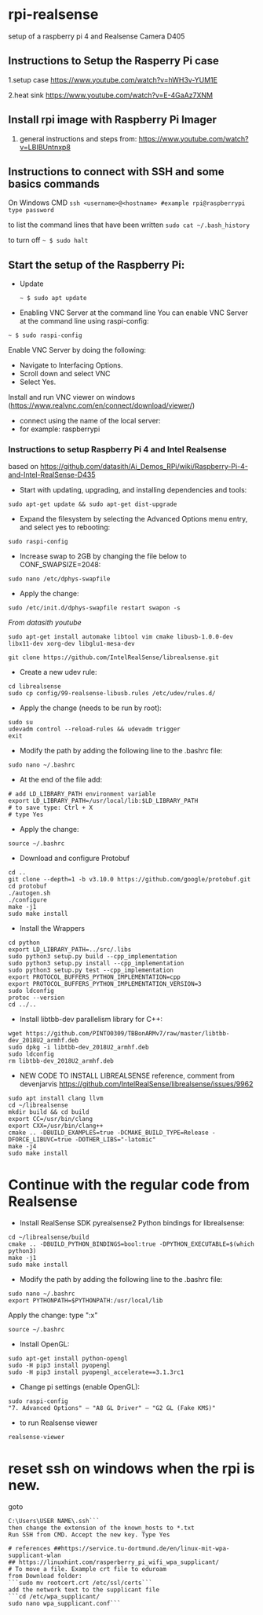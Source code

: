 # rpi-realsense
setup of a raspberry pi 4 and Realsense Camera D405

## Instructions to Setup the Rasperry Pi case
1.setup case
https://www.youtube.com/watch?v=hWH3v-YUM1E

2.heat sink
https://www.youtube.com/watch?v=E-4GaAz7XNM

## Install rpi image with Raspberry Pi Imager
1. general instructions and steps from:
https://www.youtube.com/watch?v=LBIBUntnxp8

## Instructions to connect with SSH and some basics commands
On Windows CMD
    ```
    ssh <username>@<hostname> #example rpi@raspberrypi
    type password
    ```
    
to list the command lines that have been written ```sudo cat ~/.bash_history ```

to turn off
    ```
    ~ $ sudo halt
    ```
## Start the setup of the Raspberry Pi:
- Update
    ```
    ~ $ sudo apt update
    ```

- Enabling VNC Server at the command line
You can enable VNC Server at the command line using raspi-config:
```
~ $ sudo raspi-config
```
Enable VNC Server by doing the following:
- Navigate to Interfacing Options.
- Scroll down and select VNC 
- Select Yes.

Install and run VNC viewer on windows (https://www.realvnc.com/en/connect/download/viewer/)
- connect using the name of the local server:
- for example: raspberrypi

### Instructions to setup Raspberry Pi 4 and Intel Realsense
based on https://github.com/datasith/Ai_Demos_RPi/wiki/Raspberry-Pi-4-and-Intel-RealSense-D435

- Start with updating, upgrading, and installing dependencies and tools:
```
sudo apt-get update && sudo apt-get dist-upgrade
```
- Expand the filesystem by selecting the Advanced Options menu entry, and select yes to rebooting:
```
sudo raspi-config
```
- Increase swap to 2GB by changing the file below to CONF_SWAPSIZE=2048:
```
sudo nano /etc/dphys-swapfile
```
- Apply the change:
```
sudo /etc/init.d/dphys-swapfile restart swapon -s
```

*From datasith youtube*
```
sudo apt-get install automake libtool vim cmake libusb-1.0.0-dev libx11-dev xorg-dev libglu1-mesa-dev
```

```
git clone https://github.com/IntelRealSense/librealsense.git
```
- Create a new udev rule:
```
cd librealsense
sudo cp config/99-realsense-libusb.rules /etc/udev/rules.d/ 
```
- Apply the change (needs to be run by root):
```
sudo su
udevadm control --reload-rules && udevadm trigger
exit
```
- Modify the path by adding the following line to the .bashrc file:
```
sudo nano ~/.bashrc
```
- At the end of the file add:
```
# add LD_LIBRARY_PATH environment variable
export LD_LIBRARY_PATH=/usr/local/lib:$LD_LIBRARY_PATH
# to save type: Ctrl + X
# type Yes
```

- Apply the change:
```
source ~/.bashrc
```
- Download and configure Protobuf
```
cd ..
git clone --depth=1 -b v3.10.0 https://github.com/google/protobuf.git
cd protobuf
./autogen.sh
./configure
make -j1
sudo make install
```
- Install the Wrappers
```
cd python
export LD_LIBRARY_PATH=../src/.libs
sudo python3 setup.py build --cpp_implementation 
sudo python3 setup.py install --cpp_implementation
sudo python3 setup.py test --cpp_implementation
export PROTOCOL_BUFFERS_PYTHON_IMPLEMENTATION=cpp
export PROTOCOL_BUFFERS_PYTHON_IMPLEMENTATION_VERSION=3
sudo ldconfig
protoc --version
cd ../..
```
- Install libtbb-dev parallelism library for C++:
```
wget https://github.com/PINTO0309/TBBonARMv7/raw/master/libtbb-dev_2018U2_armhf.deb
sudo dpkg -i libtbb-dev_2018U2_armhf.deb
sudo ldconfig
rm libtbb-dev_2018U2_armhf.deb
```

- NEW CODE TO INSTALL LIBREALSENSE
reference, comment from devenjarvis
https://github.com/IntelRealSense/librealsense/issues/9962
```
sudo apt install clang llvm
cd ~/librealsense
mkdir build && cd build
export CC=/usr/bin/clang
export CXX=/usr/bin/clang++
cmake .. -DBUILD_EXAMPLES=true -DCMAKE_BUILD_TYPE=Release -DFORCE_LIBUVC=true -DOTHER_LIBS="-latomic" 
make -j4
sudo make install
```
# Continue with the regular code from Realsense

- Install RealSense SDK pyrealsense2 Python bindings for librealsense:
```
cd ~/librealsense/build
cmake .. -DBUILD_PYTHON_BINDINGS=bool:true -DPYTHON_EXECUTABLE=$(which python3)
make -j1
sudo make install
```
- Modify the path by adding the following line to the .bashrc file:
```
sudo nano ~/.bashrc
export PYTHONPATH=$PYTHONPATH:/usr/local/lib
```
Apply the change:
type ":x"
```
source ~/.bashrc
```
- Install OpenGL:
```
sudo apt-get install python-opengl
sudo -H pip3 install pyopengl
sudo -H pip3 install pyopengl_accelerate==3.1.3rc1
```
- Change pi settings (enable OpenGL):
```
sudo raspi-config
"7. Advanced Options" – "A8 GL Driver" – "G2 GL (Fake KMS)"
```

- to run Realsense viewer
```
realsense-viewer
```






# reset ssh on windows when the rpi is new.
goto 
```
C:\Users\USER NAME\.ssh```
then change the extension of the known_hosts to *.txt
Run SSH from CMD. Accept the new key. Type Yes

# references ##https://service.tu-dortmund.de/en/linux-mit-wpa-supplicant-wlan
## https://linuxhint.com/rasperberry_pi_wifi_wpa_supplicant/
# To move a file. Example crt file to eduroam
from Download folder:
```sudo mv rootcert.crt /etc/ssl/certs```
add the network text to the supplicant file
```cd /etc/wpa_supplicant/
sudo nano wpa_supplicant.conf```

